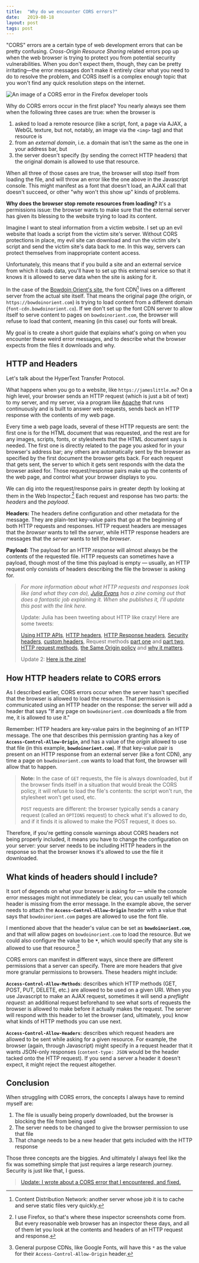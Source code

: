 ```yaml
---
title:  "Why do we encounter CORS errors?"
date:   2019-08-18
layout: post
tags: post
---
```


"CORS" errors are a certain type of web development errors that can be pretty confusing. _Cross-Origin Resource Sharing_ related errors pop up when the web browser is trying to protect you from potential security vulnerabilities. When you don't expect them, though, they can be pretty irritating—the error messages don't make it entirely clear what you need to do to resolve the problem, and CORS itself is a complex enough topic that you won't find any quick resolution steps on the internet.

![An image of a CORS error in the Firefox developer tools](/img/posts/cors/inspector-error.png)

Why do CORS errors occur in the first place? You nearly always see them when the following three cases are true: when the browser is

1. asked to load a remote resource (like a script, font, a page via AJAX, a WebGL texture, but not, notably, an image via the `<img>` tag) and that resource is
2. from an _external domain_, i.e. a domain that isn't the same as the one in your address bar, but
3. the server doesn't specify (by sending the correct HTTP headers) that the original domain is allowed to use that resource.

When all three of those cases are true, the browser will stop itself from loading the file, and will throw an error like the one above in the Javascript console. This might manifest as a font that doesn't load, an AJAX call that doesn't succeed, or other "why won't this show up" kinds of problems.

<!--more-->

**Why does the browser stop remote resources from loading?** It's a permissions issue: the browser wants to make sure that the external server has given its blessing to the website trying to load its content.

Imagine I want to steal information from a victim website. I set up an evil website that loads a script from the victim site's server. Without CORS protections in place, my evil site can download and run the victim site's script and send the victim site's data back to me. In this way, servers can protect themselves from inappropriate content access.

Unfortunately, this means that if you build a site and an external service from which it loads data, you'll have to set up this external service so that it knows it is allowed to serve data when the site is asking for it.

In the case of the [Bowdoin Orient's site](https://bowdoinorient.com), the font CDN[^1] lives on a different server from the actual site itself. That means the original page (the origin, or `https://bowdoinorient.com`) is trying to load content from a different domain (`font-cdn.bowdoinorient.co`). If we don't set up the font CDN server to allow itself to serve content to pages on `bowdoinorient.com`, the browser will refuse to load that content, meaning (in this case) our fonts will break.

My goal is to create a short guide that explains what's going on when you encounter these weird error messages, and to describe what the browser expects from the files it downloads and why.

## HTTP and Headers

Let's talk about the HyperText Transfer Protocol.

What happens when you go to a website, like `https://jameslittle.me`? On a high level, your browser sends an HTTP request (which is just a bit of text) to my server, and my server, via a program like [Apache](http://httpd.apache.org/) that runs continuously and is built to answer web requests, sends back an HTTP response with the contents of my web page.

Every time a web page loads, several of these HTTP requests are sent: the first one is for the HTML document that was requested, and the rest are for any images, scripts, fonts, or stylesheets that the HTML document says is needed. The first one is directly related to the page you asked for in your browser's address bar; any others are automatically sent by the browser as specified by the first document the browser gets back. For each request that gets sent, the server to which it gets sent responds with the data the browser asked for. Those request/response pairs make up the contents of the web page, and control what your browser displays to you.

<!-- <figure class="article-image--right">
<img src="/img/posts/cors/inspector-headers.png">
<figcaption>With the browser's web inspector, you can examine the HTTP request and corresponding response for any piece of content on a web page. This panel shows the HTTP headers for both the request (on the bottom) and the response (on the top).</figcaption>
</figure> -->

We can dig into the request/response pairs in greater depth by looking at them in the Web Inspector.[^2] Each request and response has two parts: the _headers_ and the _payload_.

**Headers:** The headers define configuration and other metadata for the message. They are plain-text key-value pairs that go at the beginning of both HTTP requests and responses. HTTP request headers are messages that the _browser_ wants to tell the _server_, while HTTP response headers are messages that the _server_ wants to tell the _browser_.

**Payload:** The payload for an HTTP _response_ will almost always be the contents of the requested file. HTTP requests can sometimes have a payload, though most of the time this payload is empty — usually, an HTTP request only consists of headers describing the file the browser is asking for.

> _For more information about what HTTP requests and responses look like (and what they can do), [Julia Evans](https://jvns.ca) has a zine coming out that does a fantastic job explaining it. When she publishes it, I'll update this post with the link here._
>
> Update: Julia has been tweeting about HTTP like crazy! Here are some tweets:
> 
> [Using HTTP APIs](https://twitter.com/b0rk/status/1160933788949655552), [HTTP headers](https://twitter.com/b0rk/status/1164181027469832196), [HTTP Response headers](https://twitter.com/b0rk/status/1161262574031265793), [Security headers](https://twitter.com/b0rk/status/1160185182323970050), [custom headers](https://twitter.com/b0rk/status/1161283690925834241), Request methods [part one](https://twitter.com/b0rk/status/1161679906415218690) and [part two](https://twitter.com/b0rk/status/1161680137865367553), [HTTP request methods](https://twitter.com/b0rk/status/1161679906415218690), [the Same Origin policy](https://twitter.com/b0rk/status/1155493682885341184) and [why it matters](https://twitter.com/b0rk/status/1163460967067541504).
> 
> Update 2: [Here is the zine!](https://wizardzines.com/zines/http/)

## How HTTP headers relate to CORS errors

As I described earlier, CORS errors occur when the server hasn't specified that the browser is allowed to load the resource. That permission is communicated using an HTTP header on the response: the server will add a header that says "If any page on `bowdoinorient.com` downloads a file from me, it is allowed to use it."

Remember: HTTP headers are key-value pairs in the beginning of an HTTP message. The one that describes this permission granting has a key of **`Access-Control-Allow-Origin`**, and has a value of the _origin_ allowed to use that file (in this example, **`bowdoinorient.com`**). If that key-value pair is present on an HTTP response from an external server (like a font CDN), any time a page on `bowdoinorient.com` wants to load that font, the browser will allow that to happen.

> **Note:** In the case of `GET` requests, the file is always downloaded, but if the browser finds itself in a situation that would break the CORS policy, it will refuse to load the file's contents: the script won't run, the stylesheet won't get used, etc.
>
> `POST` requests are different: the browser typically sends a canary request (called an `OPTIONS` request) to check what it's allowed to do, and if it finds it is allowed to make the POST request, it does so.

Therefore, if you're getting console warnings about CORS headers not being properly included, it means you have to change the configuration on your server: your server needs to be including HTTP headers in the response so that the browser knows it's allowed to use the file it downloaded.

## What kinds of headers should I include?

It sort of depends on what your browser is asking for — while the console error messages might not immediately be clear, you can usually tell which header is missing from the error message. In the example above, the server needs to attach the **`Access-Control-Allow-Origin`** header with a value that says that `bowdoinorient.com` pages are allowed to use the font file.

I mentioned above that the header's value can be set as **`bowdoinorient.com`**, and that will allow pages on `bowdoinorient.com` to load the resource. But we could also configure the value to be **`*`**, which would specify that any site is allowed to use that resource.[^4]

CORS errors can manifest in different ways, since there are different permissions that a server can specify. There are more headers that give more granular permissions to browsers. These headers might include:

**`Access-Control-Allow-Methods`**: describes which HTTP methods (GET, POST, PUT, DELETE, etc.) are allowed to be used on a given URI. When you use Javascript to make an AJAX request, sometimes it will send a _preflight request_: an additional request beforehand to see what sorts of requests the browser is allowed to make before it actually makes the request. The server will respond with this header to let the browser (and, ultimately, you) know what kinds of HTTP methods you can use next.

**`Access-Control-Allow-Headers`**: describes which request headers are allowed to be sent while asking for a given resource. For example, the browser (again, through Javascript) might specify in a request header that it wants JSON-only responses (`content-type: JSON` would be the header tacked onto the HTTP request). If you send a server a header it doesn't expect, it might reject the request altogether.

## Conclusion

When struggling with CORS errors, the concepts I always have to remind myself are:

1. The file is usually being properly downloaded, but the browser is blocking the file from being used
2. The server needs to be changed to give the browser permission to use that file
3. That change needs to be a new header that gets included with the HTTP response

Those three concepts are the biggies. And ultimately I always feel like the fix was something simple that just requires a large research journey. Security is just like that, I guess.

> [Update: I wrote about a CORS error that I encountered, and fixed.](/blog/2019/cors-debug/)

<!-- Footnotes -->

[^1]: Content Distribution Network: another server whose job it is to cache and serve static files very quickly.
[^2]: I use Firefox, so that's where these inspector screenshots come from. But every reasonable web browser has an inspector these days, and all of them let you look at the contents and headers of an HTTP request and response.
[^3]: If you're reading this to sort out a CORS error you're having, your web browser does not have the right permission because the server has not given it to the browser.
[^4]: General purpose CDNs, like Google Fonts, will have this `*` as the value for their `Access-Control-Allow-Origin` header.

